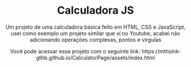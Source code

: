 <h1 align="center">Calculadora JS</h1>

<p align="center">Um projeto de uma calculadora básica feito em HTML, CSS e JavaScript, usei como exemplo um projeto similar que ví no Youtube, acabei não adicionando operações complexas, pontos e vírgulas </p>

<p align="center">Você pode acessar esse projeto com o seguinte link: https://mthslnk-gthb.github.io/CalculatorPage/assets/index.html</p>
